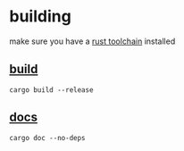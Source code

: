 # building
make sure you have a [rust toolchain](https://rustup.rs) installed

## [build](https://doc.rust-lang.org/cargo/commands/cargo-build.html)
`cargo build --release`

## [docs](https://doc.rust-lang.org/cargo/commands/cargo-doc.html)
`cargo doc --no-deps`
